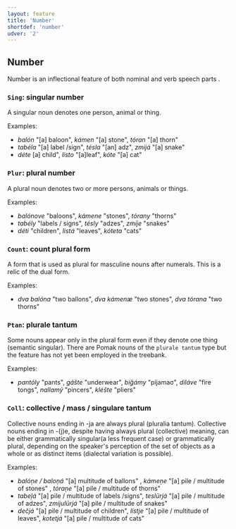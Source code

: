 ```yaml
---
layout: feature
title: 'Number'
shortdef: 'number'
udver: '2'
---
```


## Number

Number is an inflectional feature of both nominal and verb  speech parts .

### <a name="Sing">`Sing`</a>: singular number

A singular noun denotes one person, animal or thing.

Examples:

* _balón_ "[a] baloon", _kámen_ "[a] stone", _tóran_ "[a] thorn"
* _tabéla_ "[a] label /sign", _tésla_ "[an] adz", _zmijá_ "[a] snake"
* _déte_ [a] child", _lísto_ "[a]leaf", _kóte_ "[a] cat"

### <a name="Plur">`Plur`</a>: plural number

A plural noun denotes two or more persons, animals or things.

Examples:

* _balónove_ "baloons", _kámene_ "stones", _tórany_ "thorns"
* _tabély_ "labels / signs", _tésly_ "adzes", _zmíje_ "snakes" 
* _déti_ "children", _listá_ "leaves", _kóteta_ "cats"

### <a name="Count">`Count`</a>: count plural form

A form that is used as plural for masculine nouns after numerals. This is a relic of the dual form.

Examples:

* _dva balóna_ "two ballons", _dva kámenæ_ "two stones", _dva tórana_ "two thorns" 

### <a name="Ptan">`Ptan`</a>: plurale tantum

Some nouns appear only in the plural form even if they denote one thing (semantic singular). 
There are Pomak nouns of the `plurale tantum` type but the feature has not yet been employed in the treebank. 

Examples:

* _pantóly_ "pants", _gášte_ "underwear", _biǧámy_ "pijamaσ", _diláve_ "fire tongs", _nallamý_ "pincers", _kléšte_ "pliers" 

### <a name="Coll">`Coll`</a>: collective / mass / singulare tantum

Collective nouns ending in -ja are always plural (pluralia tantum). Collective nouns ending in -(j)e, despite having always plural (collective) meaning, can be either grammatically singular(a less frequent case) or grammatically plural, depending on the speaker's perception of the set of objects as a whole or as distinct items (dialectal variation is possible). 


Examples:

* _balóņe / baloņá_ "[a] multitude of ballons" , _kámeņe_ "[a] pile / multitude of stones" , _tóraņe_ "[a] pile / multitude of thorns" 
* _tabeļá_ "[a] pile / multitude of labels /signs", _teslürjá_ "[a] pile / multitude of adzes", _zmijulürjá_ "[a] pile / multitude of snakes" 
* _dečjá_ "[a] pile / multitude of children", _lístje_ "[a] pile / multitude of leaves", _kotetjá_ "[a] pile / multitude of cats" 

<!-- Interlanguage links updated So kvě 14 19:02:24 CEST 2022 -->
